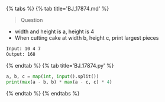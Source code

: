 {% tabs %}
{% tab title='BJ_17874.md' %}

> Question

* width and height is a, height is 4
* When cutting cake at width b, height c, print largest pieces

```txt
Input: 10 4 7
Output: 168
```

{% endtab %}
{% tab title='BJ_17874.py' %}

```py
a, b, c = map(int, input().split())
print(max(a - b, b) * max(a - c, c) * 4)
```

{% endtab %}
{% endtabs %}
